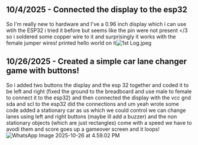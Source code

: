 <!--
  ===================    !!READ THIS NOTICE!!   ====================
  DO NOT edit this file manually. Your changes WILL BE OVERWRITTEN!
  This journal is auto generated and updated by Hack Club Blueprint.
  To edit this file, please edit your journal entries on Blueprint.
  ==================================================================
-->

## 10/4/2025 - Connected the display to the esp32   

So I'm really new to hardware and I've a 0.96 inch display which i can use wtih the ESP32 i tried it before but seems like the pin were not present </3 so i soldered some copper wire to it and surprisingly it works with the female jumper wires! printed hello world on it![1st Log.jpeg](https://blueprint.hackclub.com/user-attachments/blobs/redirect/eyJfcmFpbHMiOnsiZGF0YSI6MjgxLCJwdXIiOiJibG9iX2lkIn19--ee0eaf78b3b8137f44aac0e13928b0ce777d1df1/1st%20Log.jpeg)

  

## 10/26/2025 - Created a simple car lane changer game with buttons!  

So i added two buttons the display and the esp 32 together and coded it to be left and right (fixed the ground to the breadboard and use male to female to connect it to the esp32) and then connected the display with the vcc gnd sda and scl to the esp32 did the connections and um yeah wrote some code added a stationary car as us which we could control we can change lanes using left and right buttons (maybe ill add a buzzer) and the non stationary objects (which are just rectangles) come with a speed we have to avodi them and score goes up a gameover screen and it loops! ![WhatsApp Image 2025-10-26 at 4.59.02 PM](https://blueprint.hackclub.com/user-attachments/blobs/proxy/eyJfcmFpbHMiOnsiZGF0YSI6NTY5NiwicHVyIjoiYmxvYl9pZCJ9fQ==--f985f11e197f54115a4fcd4620900cdc00dbf393/WhatsApp%20Image%202025-10-26%20at%204.59.02%20PM.jpeg)
  

